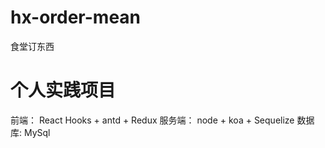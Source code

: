 # hx-order-mean
食堂订东西
# 个人实践项目

前端： React Hooks + antd + Redux
服务端： node + koa + Sequelize
数据库: MySql


